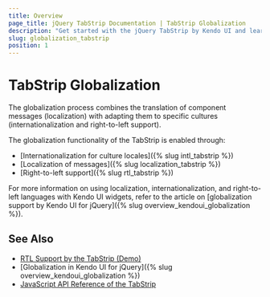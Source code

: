 ```yaml
---
title: Overview
page_title: jQuery TabStrip Documentation | TabStrip Globalization
description: "Get started with the jQuery TabStrip by Kendo UI and learn about the globalization options it supports."
slug: globalization_tabstrip
position: 1
---
```


# TabStrip Globalization

The globalization process combines the translation of component messages (localization) with adapting them to specific cultures (internationalization and right-to-left support).

The globalization functionality of the TabStrip is enabled through:
* [Internationalization for culture locales]({% slug intl_tabstrip %})
* [Localization of messages]({% slug localization_tabstrip %})
* [Right-to-left support]({% slug rtl_tabstrip %})

For more information on using localization, internationalization, and right-to-left languages with Kendo UI widgets, refer to the article on [globalization support by Kendo UI for jQuery]({% slug overview_kendoui_globalization %}).

## See Also

* [RTL Support by the TabStrip (Demo)](https://demos.telerik.com/kendo-ui/tabstrip/right-to-left-support)
* [Globalization in Kendo UI for jQuery]({% slug overview_kendoui_globalization %})
* [JavaScript API Reference of the TabStrip](/api/javascript/ui/tabstrip)
